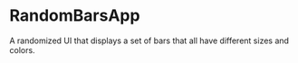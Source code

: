 # RandomBarsApp
A randomized UI that displays a set of bars that all have different sizes and colors.
